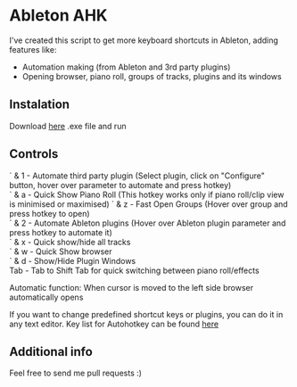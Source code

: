 # Ableton AHK

I've created this script to get more keyboard shortcuts in Ableton, adding features like:

- Automation making (from Ableton and 3rd party plugins)
- Opening browser, piano roll, groups of tracks, plugins and its windows

## Instalation

Download [here](https://github.com/fdebkowski/Ableton-AHK/releases/tag/1.0) .exe file and run

## Controls

\` & 1 - Automate third party plugin (Select plugin, click on "Configure" button, hover over parameter to automate and press hotkey)  
\` & a - Quick Show Piano Roll  (This hotkey works only if piano roll/clip view is minimised or maximised)
\` & z - Fast Open Groups (Hover over group and press hotkey to open)  
\` & 2 - Automate Ableton plugins (Hover over Ableton plugin parameter and press hotkey to automate it)  
\` & x - Quick show/hide all tracks  
\` & w - Quick Show browser  
\` & d - Show/Hide Plugin Windows  
Tab - Tab to Shift Tab for quick switching between piano roll/effects  

Automatic function: When cursor is moved to the left side browser automatically opens

If you want to change predefined shortcut keys or plugins, you can do it in any text editor. Key list for Autohotkey can be found [here](https://www.autohotkey.com/docs/KeyList.htm)

## Additional info

Feel free to send me pull requests :)
